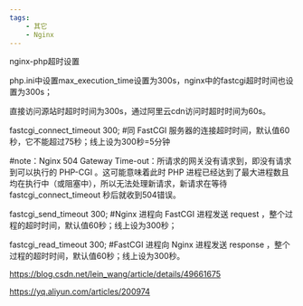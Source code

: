```yaml
---
tags:
    - 其它
    - Nginx
---
```


nginx-php超时设置

php.ini中设置max_execution_time设置为300s，nginx中的fastcgi超时时间也设置为300s；



直接访问源站时超时时间为300s，通过阿里云cdn访问时超时时间为60s。







fastcgi_connect_timeout  300; #同 FastCGI 服务器的连接超时时间，默认值60秒，它不能超过75秒；线上设为300秒=5分钟

#note：Nginx 504 Gateway Time-out：所请求的网关没有请求到，即没有请求到可以执行的 PHP-CGI 。这可能意味着此时 PHP 进程已经达到了最大进程数且均在执行中（或阻塞中），所以无法处理新请求，新请求在等待 fastcgi_connect_timeout 秒后就收到504错误。

fastcgi_send_timeout  300; #Nginx 进程向 FastCGI 进程发送 request ，整个过程的超时时间，默认值60秒；线上设为300秒；

fastcgi_read_timeout  300; #FastCGI  进程向  Nginx  进程发送 response ，整个过程的超时时间，默认值60秒；线上设为300秒。



https://blog.csdn.net/lein_wang/article/details/49661675



https://yq.aliyun.com/articles/200974

